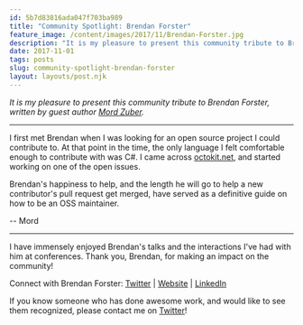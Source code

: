 ```yaml
---
id: 5b7d83816ada047f703ba989
title: "Community Spotlight: Brendan Forster"
feature_image: /content/images/2017/11/Brendan-Forster.jpg
description: "It is my pleasure to present this community tribute to Brendan Forster, written by guest author Mord Zuber."
date: 2017-11-01
tags: posts
slug: community-spotlight-brendan-forster
layout: layouts/post.njk
---
```


_It is my pleasure to present this community tribute to Brendan Forster, written by guest author [Mord Zuber](https://twitter.com/mordzuber)._

* * *

I first met Brendan when I was looking for an open source project I could contribute to. At that point in the time, the only language I felt comfortable enough to contribute with was C#. I came across [octokit.net](https://octokit.github.io/), and started working on one of the open issues.

Brendan's happiness to help, and the length he will go to help a new contributor's pull request get merged, have served as a definitive guide on how to be an OSS maintainer.

\-- Mord

* * *

I have immensely enjoyed Brendan's talks and the interactions I've had with him at conferences. Thank you, Brendan, for making an impact on the community!

Connect with Brendan Forster: [Twitter](https://twitter.com/shiftkey) | [Website](http://www.brendanforster.com/now/) | [LinkedIn](https://www.linkedin.com/in/brendanforster/)

If you know someone who has done awesome work, and would like to see them recognized, please contact me on [Twitter](https://twitter.com/reverentgeek)!
